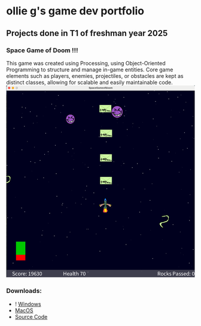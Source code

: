 # ollie g's game dev portfolio 

## Projects done in T1 of freshman year 2025

### Space Game of Doom !!!

This game was created using Processing, using Object-Oriented Programming to structure and manage in-game entities. Core game elements such as players, enemies, projectiles, or obstacles are kept as distinct classes, allowing for scalable and easily maintainable code.
![Running Game](https://github.com/pwspew/portfolio2/blob/main/images/spacelook.png?raw=true)
### Downloads:
* ! [Windows](https://github.com/pwspew/portfolio2/blob/main/images/windlogo.png) 
* [MacOS](https://github.com/pwspew/portfolio2/blob/main/src/SpaceGameofDoom/macos-aarch64.zip)
* [Source Code]()
